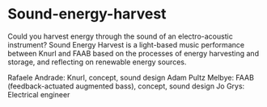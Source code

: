 # Sound-energy-harvest


Could you harvest energy through the sound of an electro-acoustic instrument? Sound Energy Harvest is a light-based music performance between Knurl and FAAB based on the processes of energy harvesting and storage, and reflecting on renewable energy sources.


Rafaele Andrade: Knurl, concept, sound design
Adam Pultz Melbye: FAAB (feedback-actuated augmented bass), concept, sound design
Jo Grys: Electrical engineer



